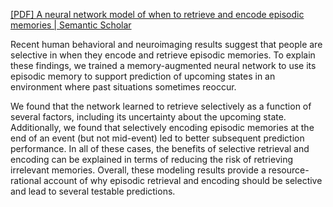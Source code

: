 [[PDF] A neural network model of when to retrieve and encode episodic memories | Semantic Scholar](https://www.semanticscholar.org/paper/A-neural-network-model-of-when-to-retrieve-and-Lu-Hasson/258e5a5d6ccc9a3bedc6d92c59472247f82efff3)

Recent human behavioral and neuroimaging results suggest that people are selective in when they encode and retrieve episodic memories. To explain these findings, we trained a memory-augmented neural network to use its episodic memory to support prediction of upcoming states in an environment where past situations sometimes reoccur. 

We found that the network learned to retrieve selectively as a function of several factors, including its uncertainty about the upcoming state. Additionally, we found that selectively encoding episodic memories at the end of an event (but not mid-event) led to better subsequent prediction performance. In all of these cases, the benefits of selective retrieval and encoding can be explained in terms of reducing the risk of retrieving irrelevant memories. Overall, these modeling results provide a resource-rational account of why episodic retrieval and encoding should be selective and lead to several testable predictions.
